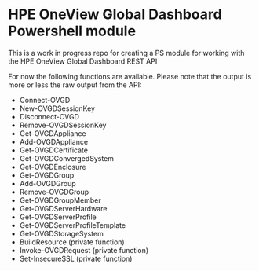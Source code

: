 # HPE OneView Global Dashboard Powershell module

This is a work in progress repo for creating a PS module for working with the HPE OneView Global Dashboard REST API

For now the following functions are available. Please note that the output is more or less the raw output from the API:

- Connect-OVGD
- New-OVGDSessionKey
- Disconnect-OVGD
- Remove-OVGDSessionKey
- Get-OVGDAppliance
- Add-OVGDAppliance
- Get-OVGDCertificate
- Get-OVGDConvergedSystem
- Get-OVGDEnclosure
- Get-OVGDGroup
- Add-OVGDGroup
- Remove-OVGDGroup
- Get-OVGDGroupMember
- Get-OVGDServerHardware
- Get-OVGDServerProfile
- Get-OVGDServerProfileTemplate
- Get-OVGDStorageSystem
- BuildResource (private function)
- Invoke-OVGDRequest (private function)
- Set-InsecureSSL (private function)